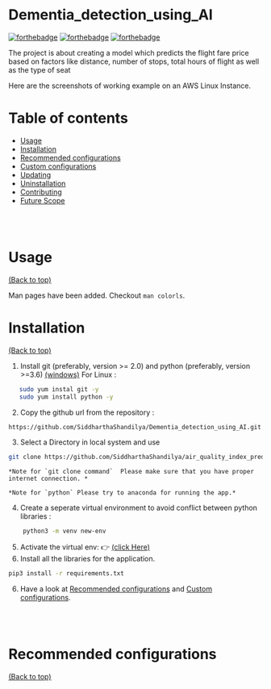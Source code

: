 # Dementia_detection_using_AI


[![forthebadge](https://forthebadge.com/images/badges/built-by-developers.svg)](http://forthebadge.com)   [![forthebadge](https://forthebadge.com/images/badges/made-with-python.svg)](http://forthebadge.com)      [![forthebadge](https://forthebadge.com/images/badges/60-percent-of-the-time-works-every-time.svg)](https://forthebadge.com)

<!--
[![Gem Version](https://badge.fury.io/rb/colorls.svg)](https://badge.fury.io/rb/colorls)
[![CI](https://github.com/athityakumar/colorls/actions/workflows/ruby.yml/badge.svg)](https://github.com/athityakumar/colorls/actions/workflows/ruby.yml)
[![PRs Welcome](https://img.shields.io/badge/PRs-welcome-brightgreen.svg?style=shields)](http://makeapullrequest.com)
-->
The project is about creating a model which predicts the flight fare price based on factors like distance, number of stops, total hours of flight as well as the type of seat

Here are the screenshots of working example on an AWS Linux Instance.


<!-- #`oh-my-zsh` with `powerlevel9k` theme and `powerline nerd-font + awesome-config` font with the `Solarized Dark` color theme. 

 ![image](https://user-images.githubusercontent.com/17109060/32149040-04f3125c-bd25-11e7-8003-66fd29bc18d4.png)

*If you're interested in knowing the powerlevel9k configuration to get this prompt, have a look at [this gist](https://gist.github.com/athityakumar/1bd5e9e24cd2a1891565573a893993eb).*

-->

# Table of contents

- [Usage](#usage)
- [Installation](#installation)
- [Recommended configurations](#recommended-configurations)
- [Custom configurations](#custom-configurations)
- [Updating](#updating)
- [Uninstallation](#uninstallation)
- [Contributing](#contributing)
- [Future Scope](#future-scope)

</br></br>

# Usage

[(Back to top)](#table-of-contents)

Man pages have been added. Checkout `man colorls`.


# Installation


[(Back to top)](#table-of-contents)

1. Install git (preferably, version >= 2.0) and python (preferably, version >=3.6)
 [(windows)](https://www.maketecheasier.com/install-git-bash-on-windows/)
 For Linux :
 ```bash
    sudo yum instal git -y
    sudo yum install python -y
 ```
 
2. Copy the github url from the repository : 

 ```bash
 https://github.com/SiddharthaShandilya/Dementia_detection_using_AI.git
 ```

3. Select a Directory in local system and use 

  ```bash 
  git clone https://github.com/SiddharthaShandilya/air_quality_index_prediction.git           
  ```

    *Note for `git clone command`  Please make sure that you have proper internet connection. *

    *Note for `python` Please try to anaconda for running the app.*  

4. Create a seperate virtual environment to avoid conflict between python libraries :
```bash
    python3 -m venv new-env 
```

5. Activate the virtual env: 👉 [(click Here)](https://www.programshelp.com/help/python/activate_virtual_environment_python_windows_10.html)
6. Install all the libraries for the application.
```bash
pip3 install -r requirements.txt
```

6. Have a look at [Recommended configurations](#recommended-configurations) and [Custom configurations](#custom-configurations).


</br></br>


# Recommended configurations

[(Back to top)](#table-of-contents)

<!--

1. To add some short command (say, `lc`) with some flag options (say, `-l`, `-A`, `--sd`) by default, add this to your shell configuration file (`~/.bashrc`, `~/.zshrc`, etc.) :
    ```sh
    alias lc='colorls -lA --sd'
    ```

2. For changing the icon(s) to other unicode icons of choice (select icons from [here](https://nerdfonts.com/)), change the YAML files in a text editor of your choice (say, `subl`)

    ```sh
    subl $(dirname $(gem which colorls))/yaml
    ```

</br></br>
-->
<!--

# Custom configurations

[(Back to top)](#table-of-contents)

<!--
You can overwrite the existing icons and colors mapping by copying the yaml files from `$(dirname $(gem which colorls))/yaml` into `~/.config/colorls`, and changing them.

- To overwrite color mapping :

  Please have a look at the [list of supported color names](https://github.com/sickill/rainbow#color-list). You may also use a color hex code as long as it is quoted within the YAML file and prefaced with a `#` symbol.

  Let's say that you're using the dark color scheme and would like to change the color of untracked file (`??`) in the `--git-status` flag to yellow. Copy the defaut `dark_colors.yaml` and change it.

  ```sh
  cp $(dirname $(gem which colorls))/yaml/dark_colors.yaml ~/.config/colorls/dark_colors.yaml
  ```

  In the `~/.config/colorls/dark_colors.yaml` file, change the color set for `untracked` from `darkorange` to `yellow`, and save the change.

  ```
  untracked: yellow
  ```

  Or, using hex color codes:

  ```
  untracked: '#FFFF00'
  ```

- To overwrite icon mapping :

  Please have a look at the [list of supported icons](https://nerdfonts.com/). Let's say you want to add an icon for swift files. Copy the default `files.yaml` and change it.

  ```sh
  cp $(dirname $(gem which colorls))/yaml/files.yaml ~/.config/colorls/files.yaml`
  ```

  In the `~/.config/colorls/files.yaml` file, add a new icon / change an existing icon, and save the change.


  ```
  swift: "\uF179"
  ```

- User contributed alias configurations :

  - [@rjhilgefort](https://gist.github.com/rjhilgefort/51ea47dd91bcd90cd6d9b3b199188c16)


</br></br>

# Updating

[(Back to top)](#table-of-contents)

Want to update to the latest version of `chat_app`?

<!--
```sh
gem update colorls
```



</br></br>

# Uninstallation

[(Back to top)](#table-of-contents)

Want to uninstall and revert back to the old style? No issues (sob). Please feel free to open an issue regarding how we can enhance `chat_app`.

<!--
```sh
gem uninstall colorls
```


</br></br>

# Contributing

[(Back to top)](#table-of-contents)

Your contributions are always welcome! Please have a look at the [contribution guidelines](CONTRIBUTING.md) first. :tada:


</br>

# Future Scope
[(Back to top)](#table-of-contents)

Adding Voice chat app will make it more user friendly





-->
